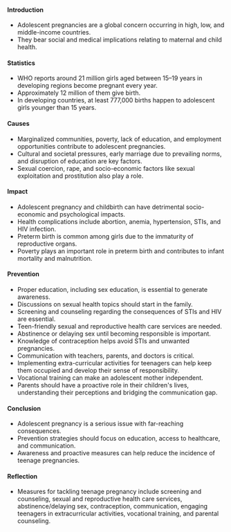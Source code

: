#### Introduction

- Adolescent pregnancies are a global concern occurring in high, low, and middle-income countries.
- They bear social and medical implications relating to maternal and child health.

#### Statistics

- WHO reports around 21 million girls aged between 15–19 years in developing regions become pregnant every year.
- Approximately 12 million of them give birth.
- In developing countries, at least 777,000 births happen to adolescent girls younger than 15 years.

#### Causes

- Marginalized communities, poverty, lack of education, and employment opportunities contribute to adolescent pregnancies.
- Cultural and societal pressures, early marriage due to prevailing norms, and disruption of education are key factors.
- Sexual coercion, rape, and socio-economic factors like sexual exploitation and prostitution also play a role.

#### Impact

- Adolescent pregnancy and childbirth can have detrimental socio-economic and psychological impacts.
- Health complications include abortion, anemia, hypertension, STIs, and HIV infection.
- Preterm birth is common among girls due to the immaturity of reproductive organs.
- Poverty plays an important role in preterm birth and contributes to infant mortality and malnutrition.

#### Prevention

- Proper education, including sex education, is essential to generate awareness.
- Discussions on sexual health topics should start in the family.
- Screening and counseling regarding the consequences of STIs and HIV are essential.
- Teen-friendly sexual and reproductive health care services are needed.
- Abstinence or delaying sex until becoming responsible is important.
- Knowledge of contraception helps avoid STIs and unwanted pregnancies.
- Communication with teachers, parents, and doctors is critical.
- Implementing extra-curricular activities for teenagers can help keep them occupied and develop their sense of responsibility.
- Vocational training can make an adolescent mother independent.
- Parents should have a proactive role in their children's lives, understanding their perceptions and bridging the communication gap.

#### Conclusion

- Adolescent pregnancy is a serious issue with far-reaching consequences.
- Prevention strategies should focus on education, access to healthcare, and communication.
- Awareness and proactive measures can help reduce the incidence of teenage pregnancies.

#### Reflection

- Measures for tackling teenage pregnancy include screening and counseling, sexual and reproductive health care services, abstinence/delaying sex, contraception, communication, engaging teenagers in extracurricular activities, vocational training, and parental counseling.